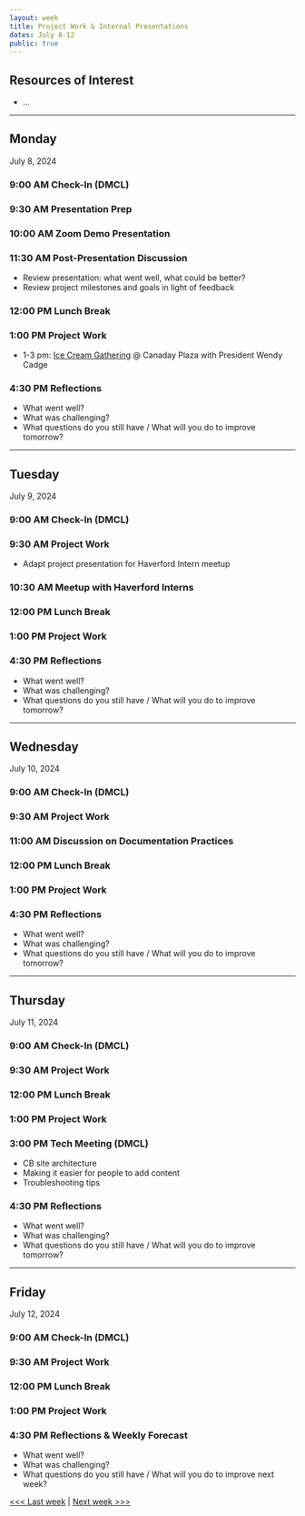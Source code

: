 ```yaml
---
layout: week
title: Project Work & Internal Presentations
dates: July 8-12
public: true
---
```


## Resources of Interest
- ...

---

## Monday
July 8, 2024

### 9:00 AM Check-In (DMCL)

### 9:30 AM Presentation Prep

### 10:00 AM Zoom Demo Presentation

### 11:30 AM Post-Presentation Discussion
- Review presentation: what went well, what could be better?
- Review project milestones and goals in light of feedback

### 12:00 PM Lunch Break

### 1:00 PM Project Work
- 1-3 pm: [Ice Cream Gathering](https://www.brynmawr.edu/inside/latest/events/ice-cream-truck-president-cadge) @ Canaday Plaza with President Wendy Cadge

### 4:30 PM Reflections
- What went well?
- What was challenging?
- What questions do you still have / What will you do to improve tomorrow?

---

## Tuesday
July 9, 2024

### 9:00 AM Check-In (DMCL)

### 9:30 AM Project Work
- Adapt project presentation for Haverford Intern meetup

### 10:30 AM Meetup with Haverford Interns

### 12:00 PM Lunch Break

### 1:00 PM Project Work

### 4:30 PM Reflections
- What went well?
- What was challenging?
- What questions do you still have / What will you do to improve tomorrow?

---

## Wednesday
July 10, 2024

### 9:00 AM Check-In (DMCL)

### 9:30 AM Project Work

### 11:00 AM Discussion on Documentation Practices


### 12:00 PM Lunch Break

### 1:00 PM Project Work

### 4:30 PM Reflections
- What went well?
- What was challenging?
- What questions do you still have / What will you do to improve tomorrow?

---

## Thursday
July 11, 2024

### 9:00 AM Check-In (DMCL)

### 9:30 AM Project Work

### 12:00 PM Lunch Break

### 1:00 PM  Project Work

### 3:00 PM Tech Meeting (DMCL)
- CB site architecture
- Making it easier for people to add content
- Troubleshooting tips

### 4:30 PM Reflections
- What went well?
- What was challenging?
- What questions do you still have / What will you do to improve tomorrow?

---

## Friday
July 12, 2024

### 9:00 AM Check-In (DMCL)

### 9:30 AM Project Work

### 12:00 PM Lunch Break

### 1:00 PM Project Work

### 4:30 PM Reflections & Weekly Forecast
- What went well?
- What was challenging?
- What questions do you still have / What will you do to improve next week?

[<<< Last week](05-work) | [Next week >>>](07-testing)
